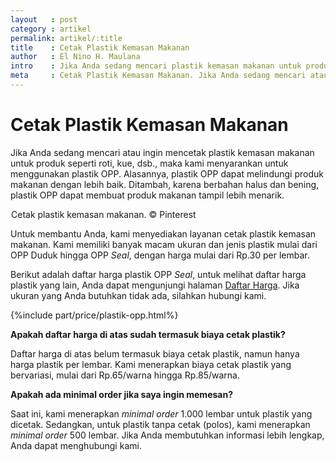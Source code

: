 ```yaml
---
layout   : post
category : artikel
permalink: artikel/:title
title    : Cetak Plastik Kemasan Makanan
author   : El Nino H. Maulana
intro    : Jika Anda sedang mencari plastik kemasan makanan untuk produk seperti roti, maka kami menyarankan untuk menggunakan plastik OPP. Alasannya, plastik OPP dapat melindungi produk makanan dengan lebih baik.
meta     : Cetak Plastik Kemasan Makanan. Jika Anda sedang mencari atau ingin mencetak plastik kemasan makanan untuk produk seperti roti, kue, dsb., maka kami menyarankan untuk menggunakan plastik OPP. Alasannya, plastik OPP dapat melindungi produk makanan dengan lebih baik.
---
```


# Cetak Plastik Kemasan Makanan

Jika Anda sedang mencari atau ingin mencetak plastik kemasan makanan untuk produk seperti roti, kue, dsb., maka kami menyarankan untuk menggunakan plastik OPP. Alasannya, plastik OPP dapat melindungi produk makanan dengan lebih baik. Ditambah, karena berbahan halus dan bening, plastik OPP dapat membuat produk makanan tampil lebih menarik.

<img src="data:image/png;base64,R0lGODlhAQABAAD/ACwAAAAAAQABAAACADs=" data-src="https://cdn-images-1.medium.com/max/720/1*hnmyGEHmqwf5wbTW0k_5Hw.jpeg" alt="Cetak Plastik Kemasan Makanan" title="Cetak Plastik Kemasan Makanan"><span class="img-caption">Cetak plastik kemasan makanan. &copy; Pinterest</span>

Untuk membantu Anda, kami menyediakan layanan cetak plastik kemasan makanan. Kami memiliki banyak macam ukuran dan jenis plastik mulai dari OPP Duduk hingga OPP *Seal*, dengan harga mulai dari Rp.30 per lembar.

Berikut adalah daftar harga plastik OPP *Seal*, untuk melihat daftar harga plastik yang lain, Anda dapat mengunjungi halaman <a href="http://kursif.com/daftar-harga/" title="Daftar Harga Plastik">Daftar Harga</a>. Jika ukuran yang Anda butuhkan tidak ada, silahkan hubungi kami.

{%include part/price/plastik-opp.html%}

<p class="shame-clear"><strong>Apakah daftar harga di atas sudah termasuk biaya cetak plastik?</strong></p>

Daftar harga di atas belum termasuk biaya cetak plastik, namun hanya harga plastik per lembar. Kami menerapkan biaya cetak plastik yang bervariasi, mulai dari Rp.65/warna hingga Rp.85/warna.

**Apakah ada minimal order jika saya ingin memesan?**

Saat ini, kami menerapkan *minimal order* 1.000 lembar untuk plastik yang dicetak. Sedangkan, untuk plastik tanpa cetak (polos), kami menerapkan *minimal order* 500 lembar. Jika Anda membutuhkan informasi lebih lengkap, Anda dapat menghubungi kami.
